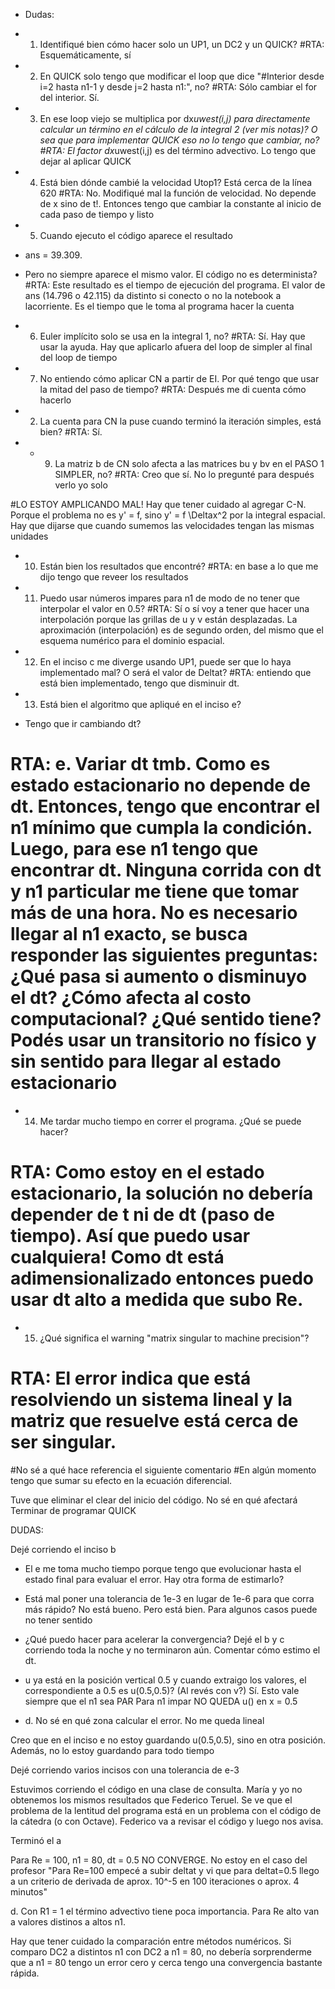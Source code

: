 



* Dudas:

* 1. Identifiqué bien cómo hacer solo un UP1, un DC2 y un QUICK? 
#RTA: Esquemáticamente, sí

* 2. En QUICK solo tengo que modificar el loop que dice "#Interior desde i=2 hasta n1-1 y desde j=2 hasta n1:", no?
#RTA: Sólo cambiar el for del interior. Sí.

* 3. En ese loop viejo se multiplica por dx*uwest(i,j) para directamente calcular un término en el cálculo de la integral 2 (ver mis notas)? O sea que para implementar QUICK eso no lo tengo que cambiar, no?
#RTA: El factor dx*uwest(i,j) es del término advectivo. Lo tengo que dejar al aplicar QUICK

* 4. Está bien dónde cambié la velocidad Utop1? Está cerca de la línea 620
#RTA: No. Modifiqué mal la función de velocidad. No depende de x sino de t!. Entonces tengo que  cambiar la constante al inicio de cada paso de tiempo y listo


* 5. Cuando ejecuto el código aparece el resultado
* ans = 39.309.
* Pero no siempre aparece el mismo valor. El código no es determinista?
#RTA: Este resultado es el tiempo de ejecución del programa. El valor de ans (14.796 o 42.115) da distinto si conecto o no la notebook a lacorriente. Es el tiempo que le toma al programa hacer la cuenta

* 6. Euler implícito solo se usa en la integral 1, no?
#RTA: Sí. Hay que usar la ayuda. Hay que aplicarlo afuera del loop de simpler al final del loop de tiempo

* 7. No entiendo cómo aplicar CN a partir de EI. Por qué tengo que usar la mitad del paso de tiempo?
#RTA: Después me di cuenta cómo hacerlo

* 2. La cuenta para CN la puse cuando terminó la iteración simples, está bien?
#RTA: Sí.

* * 9. La matriz b de CN solo afecta a las matrices bu y bv en el PASO 1 SIMPLER, no?
#RTA: Creo que sí. No lo pregunté para después verlo yo solo


#LO ESTOY AMPLICANDO MAL! Hay que tener cuidado al agregar C-N. Porque el problema no es y' = f, sino y' = f \Deltax^2 por la integral espacial. Hay que dijarse que cuando sumemos las velocidades tengan las mismas unidades

* 10. Están bien los resultados que encontré?
#RTA: en base a lo que me dijo tengo que reveer los resultados

* 11. Puedo usar números impares para n1 de modo de no tener que interpolar el valor en 0.5?
#RTA: Sí o sí voy a tener que hacer una interpolación porque las grillas de u y v están desplazadas. La aproximación (interpolación) es de segundo orden, del mismo que el esquema numérico para el dominio espacial.

* 12. En el inciso c me diverge usando UP1, puede ser que lo haya implementado mal? O será el valor de Deltat?
#RTA: entiendo que está bien implementado, tengo que disminuir dt.

* 13. Está bien el algoritmo que apliqué en el inciso e?
* Tengo que ir cambiando dt?
# RTA: e. Variar dt tmb. Como es estado estacionario no depende de dt. Entonces, tengo que encontrar el n1 mínimo que cumpla la condición. Luego, para ese n1 tengo que encontrar dt. Ninguna corrida con dt y n1 particular me tiene que tomar más de una hora. No es necesario llegar al n1 exacto, se busca responder las siguientes preguntas: ¿Qué pasa si aumento o disminuyo el dt? ¿Cómo afecta al costo computacional? ¿Qué sentido tiene? Podés usar un transitorio no físico y sin sentido para llegar al estado estacionario

* 14. Me tardar mucho tiempo en correr el programa. ¿Qué se puede hacer?
# RTA: Como estoy en el estado estacionario, la solución no debería depender de t ni de dt (paso de tiempo). Así que puedo usar cualquiera! Como dt está adimensionalizado entonces puedo usar dt alto a medida que subo Re.

* 15. ¿Qué significa el warning "matrix singular to machine precision"?
# RTA: El error indica que está resolviendo un sistema lineal y la matriz que resuelve está cerca de ser singular.

#No sé a qué hace referencia el siguiente comentario
#En algún momento tengo que sumar su efecto en la ecuación diferencial.

Tuve que eliminar el clear del inicio del código. No sé en qué afectará
Terminar de programar QUICK


DUDAS:


Dejé corriendo el inciso b 

* El e me toma mucho tiempo porque tengo que evolucionar hasta el estado final para evaluar el error. Hay otra forma de estimarlo?
* Está mal poner una tolerancia de 1e-3 en lugar de 1e-6 para que corra más rápido?
No está bueno. Pero está bien. Para algunos casos puede no tener sentido

* ¿Qué puedo hacer para acelerar la convergencia? Dejé el b y c corriendo toda la noche y no terminaron aún. Comentar cómo estimo el dt.
* u ya está en la posición vertical 0.5 y cuando extraigo los valores, el correspondiente a 0.5 es u(0.5,0.5)? (Al revés con v?)
Sí. Esto vale siempre que el n1 sea PAR
Para n1 impar NO QUEDA u() en x = 0.5

* d. No sé en qué zona calcular el error. No me queda lineal

Creo que en el inciso e no estoy guardando u(0.5,0.5), sino en otra posición. Además, no lo estoy guardando para todo tiempo

Dejé corriendo varios incisos con una tolerancia de e-3


Estuvimos corriendo el código en una clase de consulta. María y yo no obtenemos los mismos resultados que Federico Teruel. Se ve que el problema de la lentitud del programa está en un problema con el código de la cátedra (o con Octave). Federico va a revisar el código y luego nos avisa.


Terminó el a

Para Re = 100, n1 = 80, dt = 0.5 NO CONVERGE. No estoy en el caso del profesor "Para Re=100 empecé a subir deltat y vi que para deltat=0.5 llego a un criterio de derivada de aprox. 10^-5 en 100 iteraciones o aprox. 4 minutos"

d. Con R1 = 1 el término advectivo tiene poca importancia. Para Re alto van a valores distinos a altos n1. 

Hay que tener cuidado la comparación entre métodos numéricos. Si comparo DC2 a distintos n1 con DC2 a n1 = 80, no debería sorprenderme que a n1 = 80 tengo un error cero y cerca tengo una convergencia bastante rápida.


